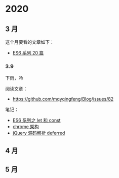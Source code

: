 # 2020

## 3 月

这个月要看的文章如下：

-   [ES6 系列 20 篇](https://github.com/mqyqingfeng/Blog#es6-%E7%B3%BB%E5%88%97%E7%9B%AE%E5%BD%95)

### 3.9

下雨，冷

阅读文章：

-   https://github.com/mqyqingfeng/Blog/issues/82

笔记：

-   [ES6 系列之 let 和 const](/es6/let_const)
-   [chrome 架构](/browser/macro)
-   [jQuery 源码解析 deferred](/jquery/deferred)

## 4 月

## 5 月
